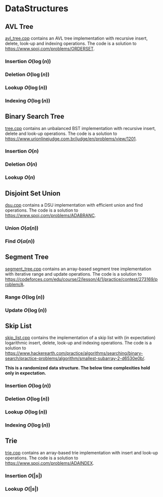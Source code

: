 # DataStructures

## AVL Tree

[avl_tree.cpp](https://github.com/Electron1997/DataStructures/blob/main/avl_tree.cpp) contains an AVL tree implementation with recursive insert, delete, look-up and indexing operations. The code is a solution to https://www.spoj.com/problems/ORDERSET.

### Insertion $O(\log(n))$

### Deletion $O(\log(n))$

### Lookup $O(\log(n))$

### Indexing $O(\log(n))$

## Binary Search Tree

[tree.cpp](https://github.com/Electron1997/DataStructures/blob/main/tree.cpp) contains an unbalanced BST implementation with recursive insert, delete and look-up operations. The code is a solution to https://www.urionlinejudge.com.br/judge/en/problems/view/1201.

### Insertion $O(n)$

### Deletion $O(n)$

### Lookup $O(n)$

## Disjoint Set Union

[dsu.cpp](https://github.com/Electron1997/DataStructures/blob/main/dsu.cpp) contains a DSU implementation with efficient union and find operations. The code is a solution to https://www.spoj.com/problems/ADABRANC.

### Union $O(\alpha(n))$

### Find $O(\alpha(n))$

## Segment Tree

[segment_tree.cpp](https://github.com/Electron1997/DataStructures/blob/main/segment_tree.cpp) contains an array-based segment tree implementation with iterative range and update operations. The code is a solution to https://codeforces.com/edu/course/2/lesson/4/1/practice/contest/273169/problem/A.

### Range $O(\log(n))$

### Update $O(\log(n))$

## Skip List

[skip_list.cpp](https://github.com/Electron1997/DataStructures/blob/main/skip_list.cpp) contains the implementation of a skip list with (in expectation) logarithmic insert, delete, look-up and indexing operations. The code is a solution to https://www.hackerearth.com/practice/algorithms/searching/binary-search/practice-problems/algorithm/smallest-subarray-2-d6530e0b/.

**This is a randomized data structure. The below time complexities hold only in expectation.**

### Insertion $O(\log(n))$

### Deletion $O(\log(n))$

### Lookup $O(\log(n))$

### Indexing $O(\log(n))$

## Trie

[trie.cpp](https://github.com/Electron1997/DataStructures/blob/main/trie.cpp) contains an array-based trie implementation with insert and look-up operations. The code is a solution to https://www.spoj.com/problems/ADAINDEX.

### Insertion $O(|s|)$

### Lookup $O(|s|)$




